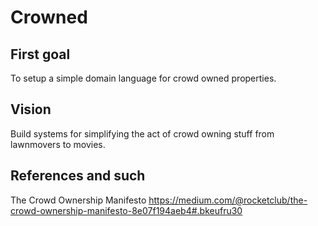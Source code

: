 # Crowned #

## First goal ##

To setup a simple domain language for crowd owned properties.


## Vision ##

Build systems for simplifying the act of crowd owning stuff from lawnmovers to movies.


## References and such ##

The Crowd Ownership Manifesto
https://medium.com/@rocketclub/the-crowd-ownership-manifesto-8e07f194aeb4#.bkeufru30
